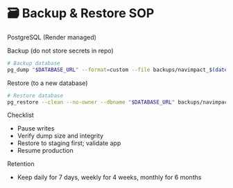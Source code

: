 # 🗃️ Backup & Restore SOP

PostgreSQL (Render managed)

Backup (do not store secrets in repo)
```bash
# Backup database
pg_dump "$DATABASE_URL" --format=custom --file backups/navimpact_$(date +%F).dump
```

Restore (to a new database)
```bash
# Restore database
pg_restore --clean --no-owner --dbname "$DATABASE_URL" backups/navimpact_YYYY-MM-DD.dump
```

Checklist
- Pause writes
- Verify dump size and integrity
- Restore to staging first; validate app
- Resume production

Retention
- Keep daily for 7 days, weekly for 4 weeks, monthly for 6 months

